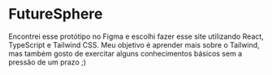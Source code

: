 # FutureSphere

Encontrei esse protótipo no Figma e escolhi fazer esse site utilizando React, TypeScript e Tailwind CSS. Meu objetivo é aprender mais sobre o Tailwind, mas também gosto de exercitar alguns conhecimentos básicos sem a pressão de um prazo ;)
